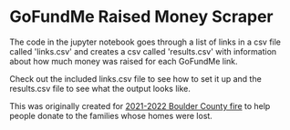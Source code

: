 # GoFundMe Raised Money Scraper
The code in the jupyter notebook goes through a list of links in a csv file called 'links.csv' and creates a csv called 'results.csv' with information about how much money was raised for each GoFundMe link.

Check out the included links.csv file to see how to set it up and the results.csv file to see what the output looks like.

This was originally created for [2021-2022 Boulder County fire](https://en.wikipedia.org/wiki/2021%E2%80%932022_Boulder_County_fires) to help people donate to the families whose homes were lost.
